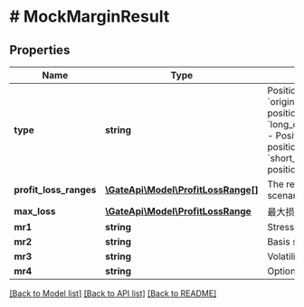 # # MockMarginResult

## Properties

Name | Type | Description | Notes
------------ | ------------- | ------------- | -------------
**type** | **string** | Position combination type &#x60;original_position&#x60; - Original position &#x60;long_delta_original_position&#x60; - Positive delta + Original position &#x60;short_delta_original_position&#x60; position | [optional] 
**profit_loss_ranges** | [**\GateApi\Model\ProfitLossRange[]**](ProfitLossRange.md) | The results of 3 pressure scenarios for MR1. | [optional] 
**max_loss** | [**\GateApi\Model\ProfitLossRange**](.md) | 最大损失 | [optional] 
**mr1** | **string** | Stress testing. | [optional] 
**mr2** | **string** | Basis spread risk. | [optional] 
**mr3** | **string** | Volatility spread risk. | [optional] 
**mr4** | **string** | Option short risk. | [optional] 

[[Back to Model list]](../../README.md#documentation-for-models) [[Back to API list]](../../README.md#documentation-for-api-endpoints) [[Back to README]](../../README.md)
